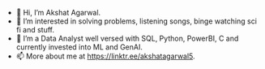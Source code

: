 - 👋 Hi, I’m Akshat Agarwal.
- 👀 I’m interested in solving problems, listening songs, binge watching sci fi and stuff.
- 🌱 I’m a Data Analyst well versed with SQL, Python, PowerBI, C and currently invested into ML and GenAI.
- 📫 More about me at https://linktr.ee/akshatagarwal5.

<!---
AKSHATNAREDI/AKSHATNAREDI is a ✨ special ✨ repository because its `README.md` (this file) appears on your GitHub profile.
You can click the Preview link to take a look at your changes.
--->

